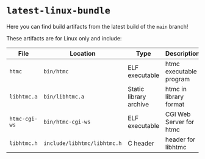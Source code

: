 # `latest-linux-bundle`
Here you can find build artifacts from the latest build of the `main` branch!

These artifacts are for Linux only and include:

| File | Location | Type | Description |
| - | - | - | - |
| `htmc` | `bin/htmc` | ELF executable | htmc executable program |
| `libhtmc.a` | `bin/libhtmc.a` | Static library archive | htmc in library format |
| `htmc-cgi-ws` | `bin/htmc-cgi-ws` | ELF executable | CGI Web Server for htmc |
| `libhtmc.h` | `include/libhtmc/libhtmc.h` | C header | header for libhtmc |
